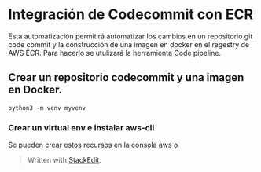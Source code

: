 

# Integración de Codecommit con ECR

Esta automatización permitirá automatizar los cambios en un repositorio  git code commit y la construcción de una imagen en docker en el regestry de AWS ECR. Para hacerlo se utulizará la herramienta Code pipeline.

## Crear un repositorio codecommit y una imagen en Docker.
```
python3 -m venv myvenv
```
### Crear un virtual env e instalar aws-cli 
Se pueden crear estos recursos en la consola aws o 
> Written with [StackEdit](https://stackedit.io/).
<!--stackedit_data:
eyJoaXN0b3J5IjpbLTc5MjIyMzc4NCw4NTc5MzIyMTFdfQ==
-->